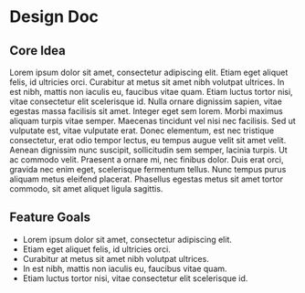 # Design Doc 

## Core Idea
Lorem ipsum dolor sit amet, consectetur adipiscing elit. Etiam eget aliquet felis, id ultricies orci. Curabitur at metus sit amet nibh volutpat ultrices. In est nibh, mattis non iaculis eu, faucibus vitae quam. Etiam luctus tortor nisi, vitae consectetur elit scelerisque id. Nulla ornare dignissim sapien, vitae egestas massa facilisis sit amet. Integer eget sem lorem. Morbi maximus aliquam turpis vitae semper. Maecenas tincidunt vel nisi nec facilisis. Sed ut vulputate est, vitae vulputate erat. Donec elementum, est nec tristique consectetur, erat odio tempor lectus, eu tempus augue velit sit amet velit. Aenean dignissim nunc suscipit, sollicitudin sem semper, lacinia turpis. Ut ac commodo velit. Praesent a ornare mi, nec finibus dolor. Duis erat orci, gravida nec enim eget, scelerisque fermentum tellus. Nunc tempus purus aliquam metus eleifend placerat. Phasellus egestas metus sit amet tortor commodo, sit amet aliquet ligula sagittis. 

## Feature Goals
* Lorem ipsum dolor sit amet, consectetur adipiscing elit. 
* Etiam eget aliquet felis, id ultricies orci. 
* Curabitur at metus sit amet nibh volutpat ultrices. 
* In est nibh, mattis non iaculis eu, faucibus vitae quam. 
* Etiam luctus tortor nisi, vitae consectetur elit scelerisque id. 